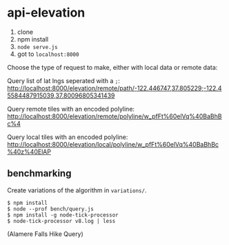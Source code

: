 api-elevation
===============

1. clone
2. npm install
3. `node serve.js`
4. got to `localhost:8000`

Choose the type of request to make, either with local data or remote data:

Query list of lat lngs seperated with a `;`: [http://localhost:8000/elevation/remote/path/-122.446747,37.805229;-122.45584487915039,37.80096805341439](http://localhost:8000/elevation/remote/path/-122.446747,37.805229;-122.45584487915039,37.80096805341439;-122.464599609375,37.80123932755579;-122.46794700622559,37.80378247417763;-122.47665882110594,37.80473189313464;-122.47751712799072,37.79557627317823;-122.47369766235352,37.79934038764372;-122.47678756713866,37.795406713958236;-122.47764587402344,37.79201544783479;-122.47713088989258,37.78984495582488;-122.50150680541992,37.7857751114614;-122.489738,37.770851;-122.446747,37.805229;-122.45584487915039,37.80096805341439;-122.464599609375,37.80123932755579;-122.46794700622559,37.80378247417763;-122.47665882110594,37.80473189313464;-122.47751712799072,37.79557627317823;-122.47369766235352,37.79934038764372;-122.47678756713866,37.795406713958236;-122.47764587402344,37.79201544783479;-122.47713088989258,37.78984495582488;-122.50150680541992,37.7857751114614;-122.489738,37.770851)

Query remote tiles with an encoded polyline: [http://localhost:8000/elevation/remote/polyline/w_pfFt%60elVq%40BaBhBc%4](http://localhost:8000/elevation/remote/polyline/w_pfFt%60elVq%40BaBhBc%40z%40ElAP~%40Qt%40ObAg%40fAU~AW%60Am%40TeAc%40%7D%40BGq%40Dv%40n%40Z~%40Zx%40bATzAMxA%5BpAQtAW%7CAGxA%7B%40rCw%40e%40%7B%40U%7B%40LYnADnAzBvA%5CdAWjAaBlBEhAOrAMnDYnDKpA%5DhAItAFrAJtAQtA%7B%40bAiALg%40%7D%40e%40kAaA_%40_ASeABm%40m%40e%40_AoBkAEhANpDx%40v%40HvAA~A%5DhAm%40k%40MuAsBgAy%40L_AQPeGCqAi%40gAA_ABqA_%40mAc%40s%40m%40u%40_Ag%40_A%40%7B%40K%7B%40Wu%40c%40q%40Y_AM%7B%40W%7D%40Hy%40MaAWs%40i%40_AFm%40r%40y%40n%40sBfAy%40%5Cy%40d%40%7DBdA_A%5C_ANaAJ%7B%40Zw%40l%40yAtBc%40dAQnAYbAm%40r%40c%40hAoAdF%5DlA%5BrA%5D~%40c%40dAQnABrAApANdAItAHhATfATlAl%40z%40j%40~%40%7CAbFNjANhDYjAWjA%40nAFjA_AhCWdAc%40bAu%40p%40g%40~%40%5DdAg%40bA%7B%40%7CC_%40dAc%40xAWtAKrA%5EfAAt%40Cl%40YxAC%7CCGpAPlA~%40dCj%40x%40lApAYp%40k%40n%40s%40l%40s%40NW%7C%40WZEt%40g%40l%40Ff%40RN%60ABXWLEHNKAE%5C_%40Gs%40JI%5BMPI_%40Bw%40d%40%5DNu%40ZaAn%40_%40t%40Uj%40s%40Xm%40Yo%40%5Bi%40_%40iAa%40%7D%40g%40%7B%40%5BmAAcDHoA%40sAf%40w%40YgAMoANsAt%40_D%60%40cAVmA%5CcAf%40gAh%40%7D%40TgAr%40e%40h%40y%40ZeAViAf%40q%40KwAj%40mDJkACwA%5DiDe%40cA_%40oAm%40iAo%40%7D%40MkA_%40wAYyAJuAK%7DFNsA%60%40aAf%40uCn%40wCPqA%60%40iAf%40cAr%40w%40%5CiANkAXgAj%40%7B%40f%40cA%7C%40_%40~%40_%40xBg%40%7C%40Qv%40c%40z%40Y%7C%40c%40r%40e%40z%40_%40x%40g%40%7C%40a%40l%40%7B%40t%40Y%60C%7C%40x%40%5EbAQx%40H%7C%40N~%40B%5CfA%60A%3FtBd%40%60AFz%40Vt%40f%40NlABjAKpAh%40x%40XfAM~COpA%40hAz%40d%40~%40Wz%40j%40t%40j%40NhAv%40ZPiA%40wAIsAu%40q%40%3FwAKsA%3FiA%5Ct%40bC~%40n%40l%40z%40J~%40%5Cp%40h%40h%40%7C%40l%40x%40%60AE%7C%40k%40TiADuAWmACwAPkAZiATsAN%7DC%40gDXoADcA~AoBZkAWiAu%40i%40y%40%5D_%40mATiAp%40s%40z%40Pz%40Zn%40YJmALsAAiA%5CgATeARgANoAKsAm%40_Au%40i%40_A_%40c%40m%40zBG%60ABt%40u%40dA%7DCJsAOoA%40sAj%40y%40t%40g%40p%40o%40)

Query local tiles with an encoded polyline: [http://localhost:8000/elevation/local/polyline/w_pfFt%60elVq%40BaBhBc%40z%40ElAP](http://localhost:8000/elevation/local/polyline/w_pfFt%60elVq%40BaBhBc%40z%40ElAP~%40Qt%40ObAg%40fAU~AW%60Am%40TeAc%40%7D%40BGq%40Dv%40n%40Z~%40Zx%40bATzAMxA%5BpAQtAW%7CAGxA%7B%40rCw%40e%40%7B%40U%7B%40LYnADnAzBvA%5CdAWjAaBlBEhAOrAMnDYnDKpA%5DhAItAFrAJtAQtA%7B%40bAiALg%40%7D%40e%40kAaA_%40_ASeABm%40m%40e%40_AoBkAEhANpDx%40v%40HvAA~A%5DhAm%40k%40MuAsBgAy%40L_AQPeGCqAi%40gAA_ABqA_%40mAc%40s%40m%40u%40_Ag%40_A%40%7B%40K%7B%40Wu%40c%40q%40Y_AM%7B%40W%7D%40Hy%40MaAWs%40i%40_AFm%40r%40y%40n%40sBfAy%40%5Cy%40d%40%7DBdA_A%5C_ANaAJ%7B%40Zw%40l%40yAtBc%40dAQnAYbAm%40r%40c%40hAoAdF%5DlA%5BrA%5D~%40c%40dAQnABrAApANdAItAHhATfATlAl%40z%40j%40~%40%7CAbFNjANhDYjAWjA%40nAFjA_AhCWdAc%40bAu%40p%40g%40~%40%5DdAg%40bA%7B%40%7CC_%40dAc%40xAWtAKrA%5EfAAt%40Cl%40YxAC%7CCGpAPlA~%40dCj%40x%40lApAYp%40k%40n%40s%40l%40s%40NW%7C%40WZEt%40g%40l%40Ff%40RN%60ABXWLEHNKAE%5C_%40Gs%40JI%5BMPI_%40Bw%40d%40%5DNu%40ZaAn%40_%40t%40Uj%40s%40Xm%40Yo%40%5Bi%40_%40iAa%40%7D%40g%40%7B%40%5BmAAcDHoA%40sAf%40w%40YgAMoANsAt%40_D%60%40cAVmA%5CcAf%40gAh%40%7D%40TgAr%40e%40h%40y%40ZeAViAf%40q%40KwAj%40mDJkACwA%5DiDe%40cA_%40oAm%40iAo%40%7D%40MkA_%40wAYyAJuAK%7DFNsA%60%40aAf%40uCn%40wCPqA%60%40iAf%40cAr%40w%40%5CiANkAXgAj%40%7B%40f%40cA%7C%40_%40~%40_%40xBg%40%7C%40Qv%40c%40z%40Y%7C%40c%40r%40e%40z%40_%40x%40g%40%7C%40a%40l%40%7B%40t%40Y%60C%7C%40x%40%5EbAQx%40H%7C%40N~%40B%5CfA%60A%3FtBd%40%60AFz%40Vt%40f%40NlABjAKpAh%40x%40XfAM~COpA%40hAz%40d%40~%40Wz%40j%40t%40j%40NhAv%40ZPiA%40wAIsAu%40q%40%3FwAKsA%3FiA%5Ct%40bC~%40n%40l%40z%40J~%40%5Cp%40h%40h%40%7C%40l%40x%40%60AE%7C%40k%40TiADuAWmACwAPkAZiATsAN%7DC%40gDXoADcA~AoBZkAWiAu%40i%40y%40%5D_%40mATiAp%40s%40z%40Pz%40Zn%40YJmALsAAiA%5CgATeARgANoAKsAm%40_Au%40i%40_A_%40c%40m%40zBG%60ABt%40u%40dA%7DCJsAOoA%40sAj%40y%40t%40g%40p%40o%40)

## benchmarking

Create variations of the algorithm in `variations/`.

```
$ npm install
$ node --prof bench/query.js
$ npm install -g node-tick-processor
$ node-tick-processor v8.log | less
```

(Alamere Falls Hike Query)
